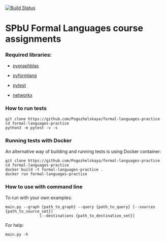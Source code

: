 [![Build Status](https://travis-ci.com/Pogozhelskaya/formal-languages-practice.svg?branch=Task01)](https://travis-ci.com/Pogozhelskaya/formal-languages-practice)
# SPbU Formal Languages course assignments

 ### Required libraries:
 * [pygraphblas](https://github.com/michelp/pygraphblas)

 * [pyformlang](https://pypi.org/project/pyformlang/)
 
 * [pytest](https://docs.pytest.org/en/stable/getting-started.html#install-pytest)
 
 * [networkx](https://github.com/networkx/networkx)
 
 
### How to run tests
```
git clone https://github.com/Pogozhelskaya/formal-languages-practice
cd formal-languages-practice
python3 -m pytest -v -s
```
### Running tests with Docker
An alternative way of building and running tests is using Docker container:

```
git clone https://github.com/Pogozhelskaya/formal-languages-practice
cd formal-languages-practice
docker build -t formal-languages-practice .
docker run formal-languages-practice  
```
### How to use with command line
To run with your own examples:
````
main.py --graph {path_to_graph} --query {path_to_query} [--sources {path_to_source_set}]
               [--destinations {path_to_destination_set}]
````
For help:
````
main.py -h
